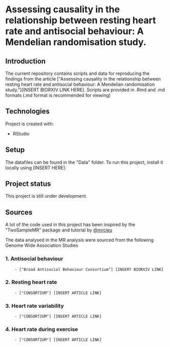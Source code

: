 
# Assessing causality in the relationship between resting heart rate and antisocial behaviour: A Mendelian randomisation study.


## Introduction
The current repository contains scripts and data for reproducing the findings from the article ["Assessing causality in the relationship between resting heart rate and antisocial behaviour: A Mendelian randomisation study."][INSERT BIORXIV LINK HERE]. Scripts are provided in .Rmd and .md formats (.md format is recommended for viewing)


## Technologies
Project is created with:
* RStudio


## Setup
The datafiles can be found in the "Data" folder.
To run this project, install it locally using [INSERT HERE]:


## Project status
This project is still under development.


## Sources
A lot of the code used in this project has been inspired by the "TwoSampleMR" package and tutorial by
[@mrcieu](https://mrcieu.github.io/TwoSampleMR/articles/introduction.html)

The data analysed in the MR analysis were sourced from the following Genome Wide Association Studies
### 1. Antisocial behaviour
        - ["Broad Antisocial Behaviour Consortium"] [INSERT BIORXIV LINK]

### 2. Resting heart rate
        - ["CONSORTIUM"] [INSERT ARTICLE LINK]

### 3. Heart rate variability
        - ["CONSORTIUM"] [INSERT ARTICLE LINK]

### 4. Heart rate during exercise
        - ["CONSORTIUM"] [INSERT ARTICLE LINK]
